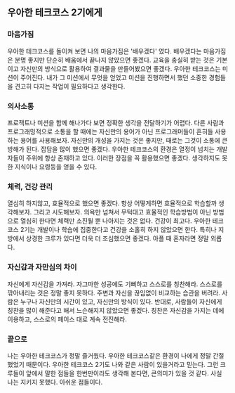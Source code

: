 ## 우아한 테크코스 2기에게

### 마음가짐
우아한 테크코스를 돌이켜 보면 나의 마음가짐은 '배우겠다' 였다. 배우겠다는 마음가짐은 분명 좋지만 단순히 배움에서 끝나지 않았으면 좋겠다. 
교육을 충실히 받는 것은 기본이고 자신만의 방식으로 활용하여 결과물을 만들어봤으면 좋겠다. 우아한 테크코스는 미션이 주어진다. 내가 그 미션에서 무엇을 얻었고 미션을 진행하면서 했던 소중한 경험들을 견고히 다지는 작업이 필요하다고 생각한다. 

### 의사소통
프로젝트나 미션을 함께 해나가다 보면 정확한 생각을 전달하기가 어렵다. 다른 사람과 프로그래밍적으로 소통을 할 때에는 자신만의 용어가 아닌 프로그래머들이 흔히들 사용하는 용어를 사용해보자. 자신만의 개성을 가지는 것은 좋지만, 때로는 그것이 소통에 큰 방해가 된다. 잡담을 많이 했으면 좋겠다. 우아한 테크코스의 환경은 열정이 넘치는 개발자들이 주위에 항상 존재하고 있다. 이러한 장점을 꼭 활용했으면 좋겠다. 생각하지도 못한 지식이나 요령등을 얻을 수 있다. 

### 체력, 건강 관리
열심히 하지않고, 효율적으로 했으면 좋겠다. 항상 어떻게하면 효율적으로 학습할까 생각해보자. 그리고 시도해보자. 의욕만 넘쳐서 무턱대고 효율적인 학습방법이 아닌 방법으로 열심히 한다면 체력만 소진될 뿐 나아지는 것은 없다. 건강이 최고다. 우아한 테크코스 2기는 개발이나 학습에 집중한다고 건강을 소홀히 하지 않았으면 한다. 특히나 지방에서 상경한 크루가 있다면 더욱 더 조심했으면 좋겠다. 아플 때 혼자라면 정말 외롭다. 

### 자신감과 자만심의 차이
자신에게 자신감을 가져라. 자그마한 성공에도 기뻐하고 스스로를 칭찬해라. 스스로를 깎아내리는 것은 정말 좋지 못하다. 주변과 자신을 끊임없이 비교하는 습관을 버려라. 사람은 누구나 자신만의 시간이 있고, 자신만의 방식이 있다. 반대로, 사람들이 자신에게 칭찬을 많이 해준다고 해서 느슨해지지 않았으면 좋겠다. 칭찬은 자신감을 가지는 데에 이용하고, 스스로의 페이스 대로 계속 전진해라.

### 끝으로 
나는 우아한 테크코스가 정말 즐거웠다. 우아한 테크코스같은 환경이 나에게 정말 간절했었기 때문이다. 우아한 테크코스 2기도 나와 같은 사람이 있을거라고 믿는다. 그런 크루들이 앞에서 말한 점들을 한번만이라도 생각해 본다면, 큰의미가 있을 것 같다. 사실 나는 지키지 못했다. 아쉬운 점들이다. 